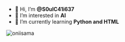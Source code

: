 - 👋 Hi, I’m <strong>@S0ulC41i637</strong>
- 👀 I’m interested in <strong>AI</strong>
- 🌱 I’m currently learning <strong>Python and HTML</strong>

<!--- I'm a lil busy right now, I'll finish this later,
Or I hope so. Btw I leave an image of oniisama :> --->

<img alt="oniisama" src="https://www.google.com/search?q=onii+sama&client=ms-android-xiaomi-rev1&prmd=ivn&sxsrf=APq-WBvNbJcy4nnMRIH7pKezdDIYzkKGew:1650827256144&source=lnms&tbm=isch&sa=X&ved=2ahUKEwjemcDhsq33AhWBZzABHX1qDl4Q_AUoAXoECAIQAQ&biw=393&bih=719&dpr=2.75#">

<!---
S0ulC41i637/S0ulC41i637 is a ✨ special ✨ repository because its `README.md` (this file) appears on your GitHub profile.
You can click the Preview link to take a look at your changes.
--->
